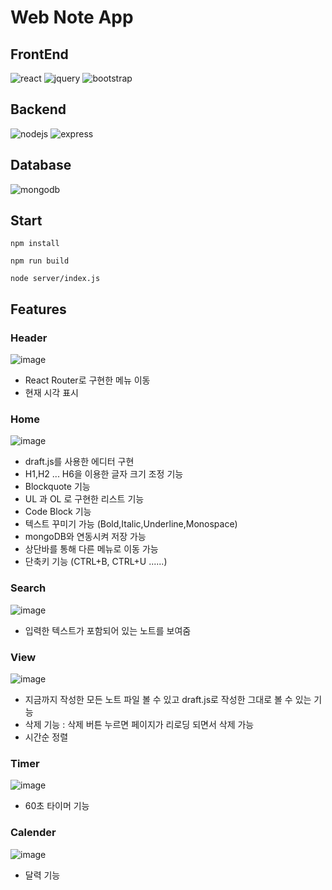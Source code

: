 # Web Note App

## FrontEnd
![react](https://img.shields.io/badge/react-61DAFB?style=flat-square&logo=react&logoColor=black)
![jquery](https://img.shields.io/badge/jquery-0769AD?style=flat-square&logo=jquery&logoColor=white)
![bootstrap](https://img.shields.io/badge/bootstrap-7952B3?style=flat-square&logo=bootstrap&logoColor=white)

## Backend
![nodejs](https://img.shields.io/badge/Node.js-339933?style=flat-square&logo=Node.js&logoColor=white)
![express](https://img.shields.io/badge/Express-000000?style=flat-square&logo=Express&logoColor=white)


## Database
![mongodb](https://img.shields.io/badge/MongoDB-47A248?style=flat-square&logo=MongoDB&logoColor=white)

## Start
```npm install```

```npm run build ```

```node server/index.js```


## Features
### Header
![image](https://user-images.githubusercontent.com/22341159/200460661-6848855a-0633-40cb-9a8c-b0991241f76b.png)

* React Router로 구현한 메뉴 이동
* 현재 시각 표시

### Home
![image](https://user-images.githubusercontent.com/22341159/200460804-97d56fe1-d486-4bf8-99dd-0ba9bb78f044.png)

* draft.js를 사용한 에디터 구현
* H1,H2 ... H6을 이용한 글자 크기 조정 기능
* Blockquote 기능
* UL 과 OL 로 구현한 리스트 기능
* Code Block 기능
* 텍스트 꾸미기 가능 (Bold,Italic,Underline,Monospace)
* mongoDB와 연동시켜 저장 가능
* 상단바를 통해 다른 메뉴로 이동 가능
* 단축키 기능 (CTRL+B, CTRL+U ......)


### Search
![image](https://user-images.githubusercontent.com/22341159/200460851-74e83713-a60d-4d93-89a1-4bf4540421ca.png)

* 입력한 텍스트가 포함되어 있는 노트를 보여줌

### View
![image](https://user-images.githubusercontent.com/22341159/200460885-32800a87-ed6f-4428-9533-cbec6acb6e04.png)

* 지금까지 작성한 모든 노트 파일 볼 수 있고 draft.js로 작성한 그대로 볼 수 있는 기능
* 삭제 기능 : 삭제 버튼 누르면 페이지가 리로딩 되면서 삭제 가능
* 시간순 정렬

### Timer
![image](https://user-images.githubusercontent.com/22341159/200460928-cf8680db-b138-477c-830c-883cb40a6d23.png)

*  60초 타이머 기능

### Calender
![image](https://user-images.githubusercontent.com/22341159/200460982-9cd1ddec-fd29-49e0-ac2b-c064548cec91.png)
* 달력 기능
